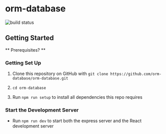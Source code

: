 # orm-database
![build status](https://travis-ci.org/orm-database/orm-database.svg?branch=master)

## Getting Started

** Prerequisites? **

### Getting Set Up

1. Clone this repository on GitHub with `git clone https://github.com/orm-database/orm-database.git`

2. `cd orm-database`

3. Run `npm run setup` to install all dependencies this repo requires

### Start the Development Server

* Run `npm run dev` to start both the express server and the React development server